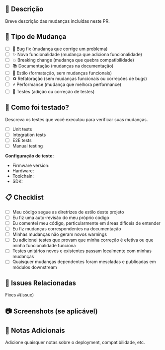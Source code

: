 ## 📝 Descrição

Breve descrição das mudanças incluídas neste PR.

## 🎯 Tipo de Mudança

- [ ] 🐛 Bug fix (mudança que corrige um problema)
- [ ] ✨ Nova funcionalidade (mudança que adiciona funcionalidade)
- [ ] 💥 Breaking change (mudança que quebra compatibilidade)
- [ ] 📚 Documentação (mudanças na documentação)
- [ ] 🎨 Estilo (formatação, sem mudanças funcionais)
- [ ] ♻️ Refatoração (sem mudanças funcionais ou correções de bugs)
- [ ] ⚡ Performance (mudança que melhora performance)
- [ ] 🧪 Testes (adição ou correção de testes)

## 🧪 Como foi testado?

Descreva os testes que você executou para verificar suas mudanças.

- [ ] Unit tests
- [ ] Integration tests
- [ ] E2E tests
- [ ] Manual testing

**Configuração de teste:**
* Firmware version:
* Hardware:
* Toolchain:
* SDK:

## 📋 Checklist

- [ ] Meu código segue as diretrizes de estilo deste projeto
- [ ] Eu fiz uma auto-revisão do meu próprio código
- [ ] Eu comentei meu código, particularmente em áreas difíceis de entender
- [ ] Eu fiz mudanças correspondentes na documentação
- [ ] Minhas mudanças não geram novos warnings
- [ ] Eu adicionei testes que provam que minha correção é efetiva ou que minha funcionalidade funciona
- [ ] Testes unitários novos e existentes passam localmente com minhas mudanças
- [ ] Quaisquer mudanças dependentes foram mescladas e publicadas em módulos downstream

## 🔗 Issues Relacionadas

Fixes #(issue)

## 📷 Screenshots (se aplicável)

## 📝 Notas Adicionais

Adicione quaisquer notas sobre o deployment, compatibilidade, etc. 